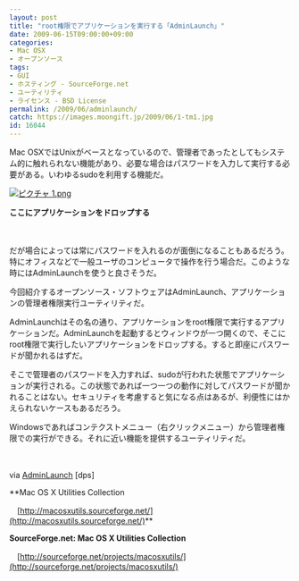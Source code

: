 ```yaml
---
layout: post
title: "root権限でアプリケーションを実行する「AdminLaunch」"
date: 2009-06-15T09:00:00+09:00
categories:
- Mac OSX
- オープンソース
tags: 
- GUI
- ホスティング - SourceForge.net
- ユーティリティ
- ライセンス - BSD License
permalink: /2009/06/adminlaunch/
catch: https://images.moongift.jp/2009/06/1-tm1.jpg
id: 16044
---
```

Mac OSXではUnixがベースとなっているので、管理者であったとしてもシステム的に触れられない機能があり、必要な場合はパスワードを入力して実行する必要がある。いわゆるsudoを利用する機能だ。

  

[![ピクチャ 1.png](https://images.moongift.jp/2009/06/1-tm1.jpg)](https://images.moongift.jp/2009/06/11.png)  
  
**ここにアプリケーションをドロップする**

  

　

  

だが場合によっては常にパスワードを入れるのが面倒になることもあるだろう。特にオフィスなどで一般ユーザのコンピュータで操作を行う場合だ。このような時にはAdminLaunchを使うと良さそうだ。

  

今回紹介するオープンソース・ソフトウェアはAdminLaunch、アプリケーションの管理者権限実行ユーティリティだ。

  
<!--more-->

AdminLaunchはその名の通り、アプリケーションをroot権限で実行するアプリケーションだ。AdminLaunchを起動するとウィンドウが一つ開くので、そこにroot権限で実行したいアプリケーションをドロップする。すると即座にパスワードが聞かれるはずだ。

  

そこで管理者のパスワードを入力すれば、sudoが行われた状態でアプリケーションが実行される。この状態であれば一つ一つの動作に対してパスワードが聞かれることはない。セキュリティを考慮すると気になる点はあるが、利便性にはかえられないケースもあるだろう。

  

Windowsであればコンテクストメニュー（右クリックメニュー）から管理者権限での実行ができる。それに近い機能を提供するユーティリティだ。

  

　

  

via [AdminLaunch](http://dpsmac.com/609) [dps]

  

**Mac OS X Utilities Collection  
  
　[http://macosxutils.sourceforge.net/](http://macosxutils.sourceforge.net/)**

  

**SourceForge.net: Mac OS X Utilities Collection**  
  
　[http://sourceforge.net/projects/macosxutils/](http://sourceforge.net/projects/macosxutils/)

